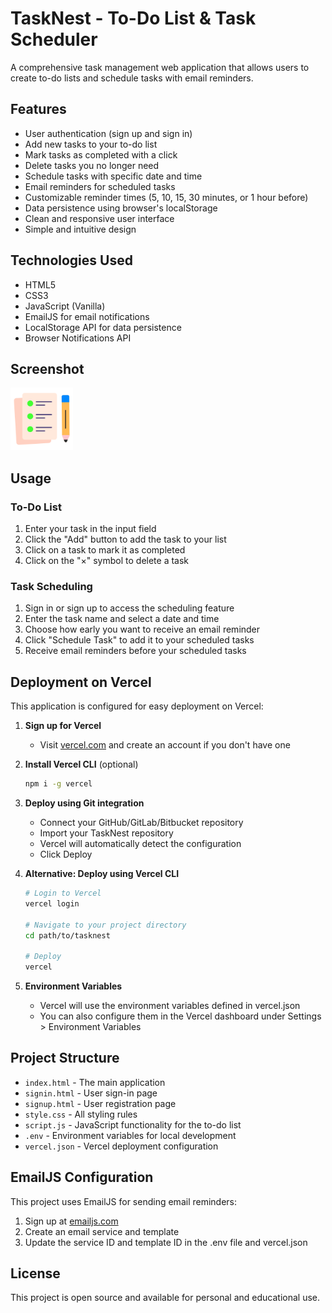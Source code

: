 # TaskNest - To-Do List & Task Scheduler

A comprehensive task management web application that allows users to create to-do lists and schedule tasks with email reminders.

## Features

- User authentication (sign up and sign in)
- Add new tasks to your to-do list
- Mark tasks as completed with a click
- Delete tasks you no longer need
- Schedule tasks with specific date and time
- Email reminders for scheduled tasks
- Customizable reminder times (5, 10, 15, 30 minutes, or 1 hour before)
- Data persistence using browser's localStorage
- Clean and responsive user interface
- Simple and intuitive design

## Technologies Used

- HTML5
- CSS3
- JavaScript (Vanilla)
- EmailJS for email notifications
- LocalStorage API for data persistence
- Browser Notifications API

## Screenshot

![TaskNest App](icon.png)

## Usage

### To-Do List
1. Enter your task in the input field
2. Click the "Add" button to add the task to your list
3. Click on a task to mark it as completed
4. Click on the "×" symbol to delete a task

### Task Scheduling
1. Sign in or sign up to access the scheduling feature
2. Enter the task name and select a date and time
3. Choose how early you want to receive an email reminder
4. Click "Schedule Task" to add it to your scheduled tasks
5. Receive email reminders before your scheduled tasks

## Deployment on Vercel

This application is configured for easy deployment on Vercel:

1. **Sign up for Vercel**
   - Visit [vercel.com](https://vercel.com) and create an account if you don't have one

2. **Install Vercel CLI** (optional)
   ```bash
   npm i -g vercel
   ```

3. **Deploy using Git integration**
   - Connect your GitHub/GitLab/Bitbucket repository
   - Import your TaskNest repository
   - Vercel will automatically detect the configuration
   - Click Deploy

4. **Alternative: Deploy using Vercel CLI**
   ```bash
   # Login to Vercel
   vercel login

   # Navigate to your project directory
   cd path/to/tasknest

   # Deploy
   vercel
   ```

5. **Environment Variables**
   - Vercel will use the environment variables defined in vercel.json
   - You can also configure them in the Vercel dashboard under Settings > Environment Variables

## Project Structure

- `index.html` - The main application
- `signin.html` - User sign-in page
- `signup.html` - User registration page
- `style.css` - All styling rules
- `script.js` - JavaScript functionality for the to-do list
- `.env` - Environment variables for local development
- `vercel.json` - Vercel deployment configuration

## EmailJS Configuration

This project uses EmailJS for sending email reminders:

1. Sign up at [emailjs.com](https://www.emailjs.com/)
2. Create an email service and template
3. Update the service ID and template ID in the .env file and vercel.json

## License

This project is open source and available for personal and educational use. 